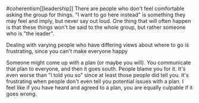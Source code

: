 
#coherentism[[leadership]]
There are people who don't feel comfortable asking the group for things. "I want to go here instead" is something they may feel and imply, but never say out loud. One thing that will often happen is that these things won't be said to the whole group, but rather someone who is "the leader".

Dealing with varying people who have differing views about where to go is frustrating, since you can't make everyone happy

Someone might come up with a plan (or maybe you will). You communicate that plan to everyone, and then it goes south. People blame you for it. It's even worse than "I told you so" since at least those people did tell you. It's frustrating when people don't even tell you potential issues with a plan. I feel like if you have heard and agreed to a plan, you are equally culpable if it goes wrong.